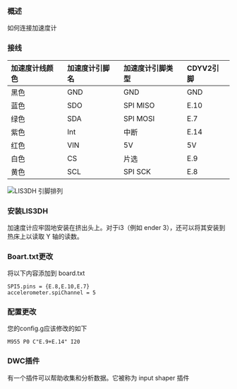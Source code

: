 ### 概述
如何连接加速度计

### 接线

<div class="datatable-begin"></div>

|加速度计线颜色|加速度计引脚名|加速度计引脚类型|CDYV2引脚|
|:---|:---|:---|:---|
|黑色|GND|GND|GND|
|蓝色|SDO|SPI MISO|E.10|
|绿色|SDA|SPI MOSI|E.7|
|紫色|Int|中断|E.14|
|红色|VIN|5V|5V|
|白色|CS|片选|E.9|
|黄色|SCL|SPI SCK|E.8|

<div class="datatable-end"></div>

![LIS3DH 引脚排列](../../images/lis3dh.png)

### 安装LIS3DH

加速度计应牢固地安装在挤出头上。对于i3（例如 ender 3），还可以将其安装到热床上以读取 Y 轴的读数。

### Boart.txt更改

将以下内容添加到 board.txt
```
SPI5.pins = {E.8,E.10,E.7}
accelerometer.spiChannel = 5
```

### 配置更改

您的config.g应该修改的如下
```
M955 P0 C"E.9+E.14" I20
```

### DWC插件
有一个插件可以帮助收集和分析数据。它被称为 input shaper 插件
